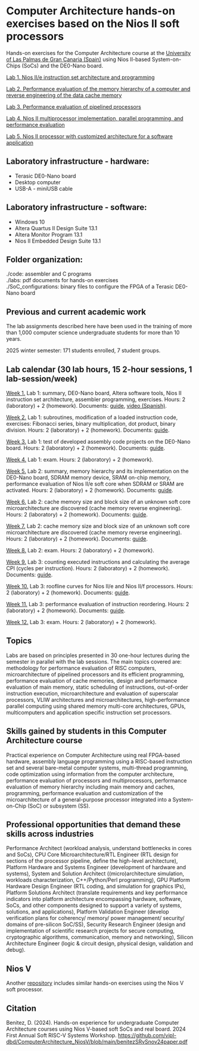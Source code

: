 # Computer Architecture hands-on exercises based on the Nios II soft processors
Hands-on exercises for the Computer Architecture course at the [University of Las Palmas de Gran Canaria (Spain)](https://internacional.ulpgc.es/en/) using Nios II-based System-on-Chips (SoCs) and the DE0-Nano board.

[Lab 1. Nios II/e instruction set architecture and programming](labs/lab1/lab1tutorial.pdf)

[Lab 2. Performance evaluation of the memory hierarchy of a computer and reverse engineering of the data cache memory](labs/lab2/lab2tutorial.pdf)

[Lab 3. Performance evaluation of pipelined processors](labs/lab3/lab3tutorial.pdf)

[Lab 4. Nios II multiprocessor implementation, parallel programming, and performance evaluation](labs/lab4/lab4tutorial.pdf)

[Lab 5. Nios II processor with customized architecture for a software application](labs/lab5/lab5tutorial.pdf)

## Laboratory infrastructure - hardware: <br />
- Terasic DE0-Nano board <br />
- Desktop computer <br />
- USB-A - miniUSB cable <br />

## Laboratory infrastructure - software: <br />
- Windows 10 <br />
- Altera Quartus II Design Suite 13.1 <br />
- Altera Monitor Program 13.1  <br />
- Nios II Embedded Design Suite 13.1  <br />

## Folder organization: <br />
./code: assembler and C programs <br />
./labs: pdf documents for hands-on exercises <br />
./SoC_configurations: binary files to configure the FPGA of a Terasic DE0-Nano board <br />

## Previous and current academic work
The lab assignments described here have been used in the training of more than 1,000 computer science undergraduate students for more than 10 years.

2025 winter semester: 171 students enrolled, 7 student groups.

## Lab calendar (30 lab hours, 15 2-hour sessions, 1 lab-session/week)

<ins>Week 1.</ins> Lab 1: summary, DE0-Nano board, Altera software tools, Nios II instruction set architecture, assembler programming, exercises. Hours: 2 (laboratory) + 2 (homework). Documents: [guide](labs/lab1/lab1tutorial.pdf), [video (Spanish)](https://t.ly/QnL3Z).

<ins>Week 2.</ins> Lab 1: subroutines, modification of a loaded instruction code, exercises: Fibonacci series, binary multiplication, dot product, binary division. Hours: 2 (laboratory) + 2 (homework). Documents: [guide](labs/lab1/lab1tutorial.pdf).

<ins>Week 3.</ins> Lab 1: test of developed assembly code projects on the DE0-Nano board. Hours: 2 (laboratory) + 2 (homework). Documents: [guide](labs/lab1/lab1tutorial.pdf).

<ins>Week 4.</ins> Lab 1: exam. Hours: 2 (laboratory) + 2 (homework). 

<ins>Week 5.</ins> Lab 2: summary, memory hierarchy and its implementation on the DE0-Nano board, SDRAM memory device, SRAM on-chip memory, performance evaluation of Nios II/e soft core when SDRAM or SRAM are activated. Hours: 2 (laboratory) + 2 (homework). Documents: [guide](labs/lab2/lab2tutorial.pdf).

<ins>Week 6.</ins> Lab 2: cache memory size and block size of an unknown soft core microarchitecture are discovered (cache memory reverse engineering). Hours: 2 (laboratory) + 2 (homework). Documents: [guide](labs/lab2/lab2tutorial.pdf).

<ins>Week 7.</ins> Lab 2: cache memory size and block size of an unknown soft core microarchitecture are discovered (cache memory reverse engineering). Hours: 2 (laboratory) + 2 (homework). Documents: [guide](labs/lab2/lab2tutorial.pdf).

<ins>Week 8.</ins> Lab 2: exam. Hours: 2 (laboratory) + 2 (homework). 

<ins>Week 9.</ins> Lab 3: counting executed instructions and calculating the average CPI (cycles per instruction). Hours: 2 (laboratory) + 2 (homework). Documents: [guide](labs/lab3/lab3tutorial.pdf).

<ins>Week 10.</ins> Lab 3: roofline curves for Nios II/e and Nios II/f  processors. Hours: 2 (laboratory) + 2 (homework). Documents: [guide](labs/lab3/lab3tutorial.pdf).

<ins>Week 11.</ins> Lab 3: performance evaluation of instruction reordering. Hours: 2 (laboratory) + 2 (homework). Documents: [guide](labs/lab3/lab3tutorial.pdf).

<ins>Week 12.</ins> Lab 3: exam. Hours: 2 (laboratory) + 2 (homework). 

## Topics

Labs are based on principles presented in 30 one-hour lectures during the semester in parallel with the lab sessions. The main topics covered are: methodology for performance evaluation of RISC computers, microarchitecture of pipelined processors and its efficient programming, performance evaluation of cache memories, design and performance evaluation of main memory, static scheduling of instructions, out-of-order instruction execution, microarchitecture and evaluation of superscalar processors, VLIW architectures and microarchitectures, high-performance parallel computing using shared memory multi-core architectures, GPUs, multicomputers and application specific instruction set processors.

## Skills gained by students in this Computer Architecture course

Practical experience on Computer Architecture using real FPGA-based hardware, assembly language programming using a RISC-based instruction set and several bare-metal computer systems, multi-thread programming, code optimization using information from the computer architecture, performance evaluation of processors and multiprocessors, performance evaluation of memory hierarchy including main memory and caches, programming, performance evaluation and customization of the microarchitecture of a general-purpose processor integrated into a System-on-Chip (SoC) or subsystem (SS).

## Professional opportunities that demand these skills across industries

Performance Architect (workload analysis, understand bottlenecks in cores and SoCs), CPU Core Microarchitecture/RTL Engineer (RTL design for sections of the processor pipeline, define the high-level architecture), Platform Hardware and Systems Engineer (development of hardware and systems), System and Solution Architect ((micro)architecture simulation, workloads characterization, C++/Python/Perl programming), GPU Platform Hardware Design Engineer (RTL coding, and simulation for graphics IPs), Platform Solutions Architect (translate requirements and key performance indicators into platform architecture encompassing hardware, software, SoCs, and other components designed to support a variety of systems, solutions, and applications), Platform Validation Engineer (develop verification plans for coherency/ memory/ power management/ security/ domains of pre-silicon SoC/SS), Security Research Engineer (design and implementation of scientific research projects for secure computing, cryptographic algorithms, communication, memory and networking), Silicon Architecture Engineer (logic & circuit design, physical design, validation and debug).


## Nios V

Another [repository](https://github.com/vipl-dbd/ComputerArchitecture_NiosV) includes similar hands-on exercises using the Nios V soft processor.

## Citation
Benitez, D. (2024). 
Hands-on experience for undergraduate Computer Architecture courses using Nios V-based soft SoCs and real board. 
2024 First Annual Soft RISC-V Systems Workshop.
https://github.com/vipl-dbd/ComputerArchitecture_NiosV/blob/main/benitezSRvSnov24paper.pdf
